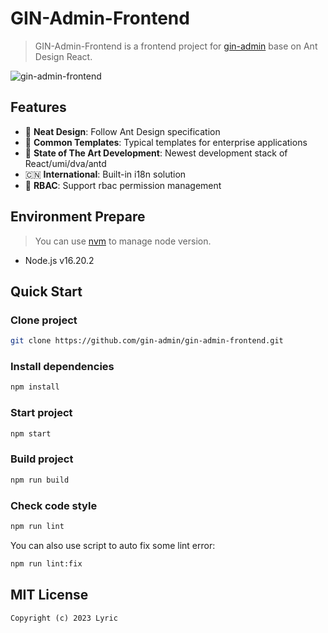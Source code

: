 # GIN-Admin-Frontend

> GIN-Admin-Frontend is a frontend project for [gin-admin](https://github.com/LyricTian/gin-admin) base on Ant Design React.

![gin-admin-frontend](./demo.png)

## Features

- :gem: **Neat Design**: Follow Ant Design specification
- :triangular_ruler: **Common Templates**: Typical templates for enterprise applications
- :rocket: **State of The Art Development**: Newest development stack of React/umi/dva/antd
- :cn: **International**: Built-in i18n solution
- :closed_lock_with_key: **RBAC**: Support rbac permission management

## Environment Prepare

> You can use [nvm](https://github.com/nvm-sh/nvm) to manage node version.

- Node.js v16.20.2

## Quick Start

### Clone project

```bash
git clone https://github.com/gin-admin/gin-admin-frontend.git
```

### Install dependencies

```bash
npm install
```

### Start project

```bash
npm start
```

### Build project

```bash
npm run build
```

### Check code style

```bash
npm run lint
```

You can also use script to auto fix some lint error:

```bash
npm run lint:fix
```

## MIT License

```text
Copyright (c) 2023 Lyric
```
